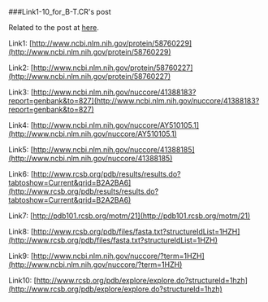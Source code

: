 ###Link1-10_for_B-T.CR's post

Related to the post at [here](http://b-t.cr/t/looking-for-one-set-of-a-bcrs-full-gdna-mrna-amino-acid-and-structure-data/197).

Link1: [http://www.ncbi.nlm.nih.gov/protein/58760229](http://www.ncbi.nlm.nih.gov/protein/58760229)

Link2: [http://www.ncbi.nlm.nih.gov/protein/58760227](http://www.ncbi.nlm.nih.gov/protein/58760227)

Link3: [http://www.ncbi.nlm.nih.gov/nuccore/41388183?report=genbank&to=827](http://www.ncbi.nlm.nih.gov/nuccore/41388183?report=genbank&to=827)

Link4: [http://www.ncbi.nlm.nih.gov/nuccore/AY510105.1](http://www.ncbi.nlm.nih.gov/nuccore/AY510105.1)

Link5: [http://www.ncbi.nlm.nih.gov/nuccore/41388185](http://www.ncbi.nlm.nih.gov/nuccore/41388185)

Link6: [http://www.rcsb.org/pdb/results/results.do?tabtoshow=Current&qrid=B2A2BA6](http://www.rcsb.org/pdb/results/results.do?tabtoshow=Current&qrid=B2A2BA6)

Link7: [http://pdb101.rcsb.org/motm/21](http://pdb101.rcsb.org/motm/21)

Link8: [http://www.rcsb.org/pdb/files/fasta.txt?structureIdList=1HZH](http://www.rcsb.org/pdb/files/fasta.txt?structureIdList=1HZH)

Link9: [http://www.ncbi.nlm.nih.gov/nuccore/?term=1HZH](http://www.ncbi.nlm.nih.gov/nuccore/?term=1HZH)

Link10: [http://www.rcsb.org/pdb/explore/explore.do?structureId=1hzh](http://www.rcsb.org/pdb/explore/explore.do?structureId=1hzh)
